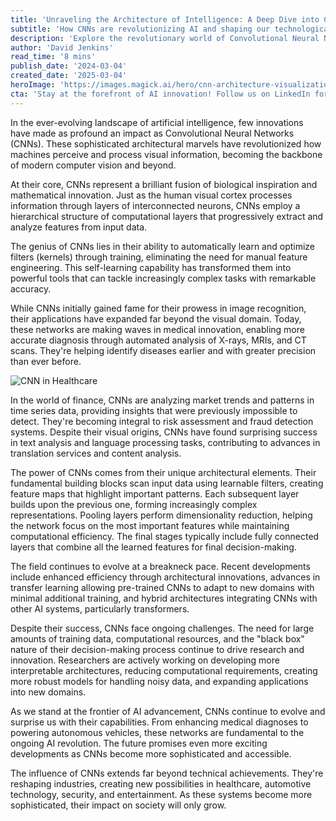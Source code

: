 ```yaml
---
title: 'Unraveling the Architecture of Intelligence: A Deep Dive into Convolutional Neural Networks'
subtitle: 'How CNNs are revolutionizing AI and shaping our technological future'
description: 'Explore the revolutionary world of Convolutional Neural Networks (CNNs), the architectural marvels reshaping artificial intelligence. From medical breakthroughs to financial innovation, discover how these sophisticated networks are transforming industries and pushing the boundaries of what\'s possible in machine learning.'
author: 'David Jenkins'
read_time: '8 mins'
publish_date: '2024-03-04'
created_date: '2025-03-04'
heroImage: 'https://images.magick.ai/hero/cnn-architecture-visualization.jpg'
cta: 'Stay at the forefront of AI innovation! Follow us on LinkedIn for daily insights into groundbreaking developments in neural networks and artificial intelligence.'
---
```


In the ever-evolving landscape of artificial intelligence, few innovations have made as profound an impact as Convolutional Neural Networks (CNNs). These sophisticated architectural marvels have revolutionized how machines perceive and process visual information, becoming the backbone of modern computer vision and beyond.

At their core, CNNs represent a brilliant fusion of biological inspiration and mathematical innovation. Just as the human visual cortex processes information through layers of interconnected neurons, CNNs employ a hierarchical structure of computational layers that progressively extract and analyze features from input data.

The genius of CNNs lies in their ability to automatically learn and optimize filters (kernels) through training, eliminating the need for manual feature engineering. This self-learning capability has transformed them into powerful tools that can tackle increasingly complex tasks with remarkable accuracy.

While CNNs initially gained fame for their prowess in image recognition, their applications have expanded far beyond the visual domain. Today, these networks are making waves in medical innovation, enabling more accurate diagnosis through automated analysis of X-rays, MRIs, and CT scans. They're helping identify diseases earlier and with greater precision than ever before.

![CNN in Healthcare](https://images.magick.ai/content/cnn-healthcare-impact.jpg)

In the world of finance, CNNs are analyzing market trends and patterns in time series data, providing insights that were previously impossible to detect. They're becoming integral to risk assessment and fraud detection systems. Despite their visual origins, CNNs have found surprising success in text analysis and language processing tasks, contributing to advances in translation services and content analysis.

The power of CNNs comes from their unique architectural elements. Their fundamental building blocks scan input data using learnable filters, creating feature maps that highlight important patterns. Each subsequent layer builds upon the previous one, forming increasingly complex representations. Pooling layers perform dimensionality reduction, helping the network focus on the most important features while maintaining computational efficiency. The final stages typically include fully connected layers that combine all the learned features for final decision-making.

The field continues to evolve at a breakneck pace. Recent developments include enhanced efficiency through architectural innovations, advances in transfer learning allowing pre-trained CNNs to adapt to new domains with minimal additional training, and hybrid architectures integrating CNNs with other AI systems, particularly transformers.

Despite their success, CNNs face ongoing challenges. The need for large amounts of training data, computational resources, and the "black box" nature of their decision-making process continue to drive research and innovation. Researchers are actively working on developing more interpretable architectures, reducing computational requirements, creating more robust models for handling noisy data, and expanding applications into new domains.

As we stand at the frontier of AI advancement, CNNs continue to evolve and surprise us with their capabilities. From enhancing medical diagnoses to powering autonomous vehicles, these networks are fundamental to the ongoing AI revolution. The future promises even more exciting developments as CNNs become more sophisticated and accessible.

The influence of CNNs extends far beyond technical achievements. They're reshaping industries, creating new possibilities in healthcare, automotive technology, security, and entertainment. As these systems become more sophisticated, their impact on society will only grow.